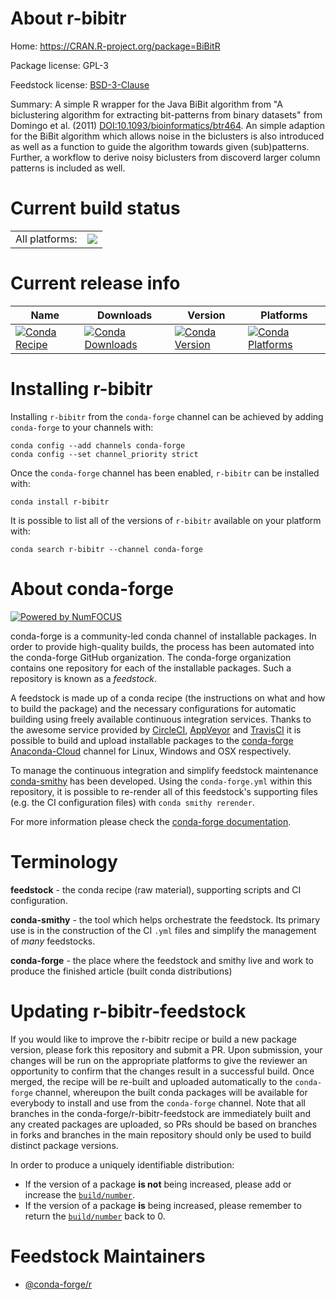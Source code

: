 About r-bibitr
==============

Home: https://CRAN.R-project.org/package=BiBitR

Package license: GPL-3

Feedstock license: [BSD-3-Clause](https://github.com/conda-forge/r-bibitr-feedstock/blob/master/LICENSE.txt)

Summary: A simple R wrapper for the Java BiBit algorithm from "A biclustering algorithm for extracting bit-patterns from binary datasets" from Domingo et al. (2011) <DOI:10.1093/bioinformatics/btr464>. An simple adaption for the BiBit algorithm which allows noise in the biclusters is also introduced as well as a function to guide the algorithm towards given (sub)patterns. Further, a workflow to derive noisy biclusters from discoverd larger column patterns is included as well.

Current build status
====================


<table><tr><td>All platforms:</td>
    <td>
      <a href="https://dev.azure.com/conda-forge/feedstock-builds/_build/latest?definitionId=7414&branchName=master">
        <img src="https://dev.azure.com/conda-forge/feedstock-builds/_apis/build/status/r-bibitr-feedstock?branchName=master">
      </a>
    </td>
  </tr>
</table>

Current release info
====================

| Name | Downloads | Version | Platforms |
| --- | --- | --- | --- |
| [![Conda Recipe](https://img.shields.io/badge/recipe-r--bibitr-green.svg)](https://anaconda.org/conda-forge/r-bibitr) | [![Conda Downloads](https://img.shields.io/conda/dn/conda-forge/r-bibitr.svg)](https://anaconda.org/conda-forge/r-bibitr) | [![Conda Version](https://img.shields.io/conda/vn/conda-forge/r-bibitr.svg)](https://anaconda.org/conda-forge/r-bibitr) | [![Conda Platforms](https://img.shields.io/conda/pn/conda-forge/r-bibitr.svg)](https://anaconda.org/conda-forge/r-bibitr) |

Installing r-bibitr
===================

Installing `r-bibitr` from the `conda-forge` channel can be achieved by adding `conda-forge` to your channels with:

```
conda config --add channels conda-forge
conda config --set channel_priority strict
```

Once the `conda-forge` channel has been enabled, `r-bibitr` can be installed with:

```
conda install r-bibitr
```

It is possible to list all of the versions of `r-bibitr` available on your platform with:

```
conda search r-bibitr --channel conda-forge
```


About conda-forge
=================

[![Powered by NumFOCUS](https://img.shields.io/badge/powered%20by-NumFOCUS-orange.svg?style=flat&colorA=E1523D&colorB=007D8A)](http://numfocus.org)

conda-forge is a community-led conda channel of installable packages.
In order to provide high-quality builds, the process has been automated into the
conda-forge GitHub organization. The conda-forge organization contains one repository
for each of the installable packages. Such a repository is known as a *feedstock*.

A feedstock is made up of a conda recipe (the instructions on what and how to build
the package) and the necessary configurations for automatic building using freely
available continuous integration services. Thanks to the awesome service provided by
[CircleCI](https://circleci.com/), [AppVeyor](https://www.appveyor.com/)
and [TravisCI](https://travis-ci.com/) it is possible to build and upload installable
packages to the [conda-forge](https://anaconda.org/conda-forge)
[Anaconda-Cloud](https://anaconda.org/) channel for Linux, Windows and OSX respectively.

To manage the continuous integration and simplify feedstock maintenance
[conda-smithy](https://github.com/conda-forge/conda-smithy) has been developed.
Using the ``conda-forge.yml`` within this repository, it is possible to re-render all of
this feedstock's supporting files (e.g. the CI configuration files) with ``conda smithy rerender``.

For more information please check the [conda-forge documentation](https://conda-forge.org/docs/).

Terminology
===========

**feedstock** - the conda recipe (raw material), supporting scripts and CI configuration.

**conda-smithy** - the tool which helps orchestrate the feedstock.
                   Its primary use is in the construction of the CI ``.yml`` files
                   and simplify the management of *many* feedstocks.

**conda-forge** - the place where the feedstock and smithy live and work to
                  produce the finished article (built conda distributions)


Updating r-bibitr-feedstock
===========================

If you would like to improve the r-bibitr recipe or build a new
package version, please fork this repository and submit a PR. Upon submission,
your changes will be run on the appropriate platforms to give the reviewer an
opportunity to confirm that the changes result in a successful build. Once
merged, the recipe will be re-built and uploaded automatically to the
`conda-forge` channel, whereupon the built conda packages will be available for
everybody to install and use from the `conda-forge` channel.
Note that all branches in the conda-forge/r-bibitr-feedstock are
immediately built and any created packages are uploaded, so PRs should be based
on branches in forks and branches in the main repository should only be used to
build distinct package versions.

In order to produce a uniquely identifiable distribution:
 * If the version of a package **is not** being increased, please add or increase
   the [``build/number``](https://docs.conda.io/projects/conda-build/en/latest/resources/define-metadata.html#build-number-and-string).
 * If the version of a package **is** being increased, please remember to return
   the [``build/number``](https://docs.conda.io/projects/conda-build/en/latest/resources/define-metadata.html#build-number-and-string)
   back to 0.

Feedstock Maintainers
=====================

* [@conda-forge/r](https://github.com/conda-forge/r/)

